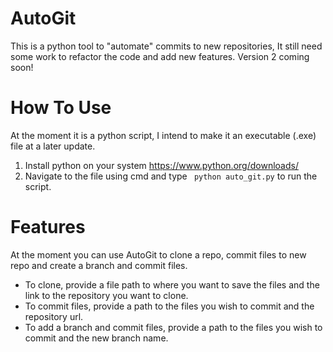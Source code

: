 # **AutoGit**
This is a python tool to "automate" commits to new repositories, It still need some work to refactor the code and add new features. Version 2 coming soon!

# How To Use
At the moment it is a python script, I intend to make it an executable (.exe) file at a later update.
1. Install python on your system https://www.python.org/downloads/
2. Navigate to the file using cmd and type
``` python auto_git.py``` to run the script.

# Features
At the moment you can use AutoGit to clone a repo, commit files to new repo and create a branch and commit files.
- To clone, provide a file path to where you want to save the files and the link to the repository you want to clone.
- To commit files, provide a path to the files you wish to commit and the repository url.
- To add a branch and commit files, provide a path to the files you wish to commit and the new branch name. 
